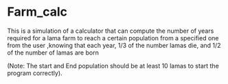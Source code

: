 # Farm_calc
This is a simulation of a calculator that can compute the number of years required for a lama farm to reach a certain population from a specified one from the user
,knowing that each year, 1/3 of the number lamas die, and 1/2 of the number of lamas are born

(Note: The start and End population should be at least 10 lamas to start the program correctly).
